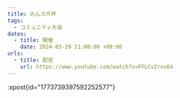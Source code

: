 ```yaml
---
title: みんスポ杯
tags:
  - コミュニティ大会
dates:
  - title: 開催
    date: 2024-03-29 21:00:00 +09:00
urls:
  - title: 配信
    url: https://www.youtube.com/watch?v=FFLCv2rnv64
---
```


:xpost{id="1773739397592252577"}
